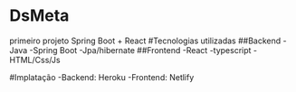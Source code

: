 # DsMeta
primeiro projeto Spring Boot + React
#Tecnologias utilizadas
##Backend
-Java
-Spring Boot
-Jpa/hibernate
##Frontend
-React
-typescript
-HTML/Css/Js

#Implatação
-Backend: Heroku
-Frontend: Netlify
